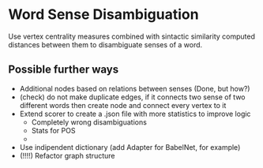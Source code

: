 # Word Sense Disambiguation

Use vertex centrality measures combined with sintactic similarity computed distances between them to disambiguate senses of a word.

## Possible further ways
* Additional nodes based on relations between senses (Done, but how?)
* (check) do not make duplicate edges, if it connects two sense of two different words then create node and connect every vertex to it
* Extend scorer to create a .json file with more statistics to improve logic
	* Completely wrong disambiguations
	* Stats for POS
	* 
* Use indipendent dictionary (add Adapter for BabelNet, for example)
* (!!!!) Refactor graph structure
